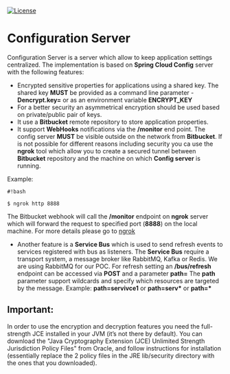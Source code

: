 [![License](https://img.shields.io/badge/License-Apache%202.0-blue.svg)](https://opensource.org/licenses/Apache-2.0)
# **Configuration Server** #

Configuration Server is a server which allow to keep application settings centralized.
The implementation is based on **Spring Cloud Config** server with the following features:

* Encrypted sensitive properties for applications using a shared key. The shared key
  **MUST** be provided as a command line parameter -**Dencrypt.key=** or as an environment variable **ENCRYPT_KEY**
* For a better security an asymmetrical encryption should be used based on private/public pair of keys. 
* It use a **Bitbucket** remote repository to store application properties.
* It support **WebHooks** notifications via the **/monitor** end point. The config server **MUST** be visible outside on the network
from **Bitbucket**. If is not possible for different reasons including security you ca use the **ngrok** tool
which allow you to create a secured tunnel between **Bitbucket** repository and the machine on which
**Config server** is running. 

Example: 
```
#!bash

$ ngrok http 8888
```


The Bitbucket webhook will call the **/monitor** endpoint on **ngrok** server which will forward the request
to specified port (**8888**) on the local machine. For more details please go to [ngrok](https://ngrok.com)

* Another feature is a **Service Bus** which is used to send refresh events to services registered with bus as listeners.
The **Service Bus** require a transport system, a message broker like RabbitMQ, Kafka or Redis. We are using RabbitMQ for our POC.
For refresh setting an **/bus/refresh** endpoint can be accessed via **POST** and a parameter **path=**
The **path** parameter support wildcards and specify which resources are targeted by the message.
Example: **path=servivce1** or **path=serv\*** or **path=\***

## **Important:** ##
In order to use the encryption and decryption features you need the full-strength JCE installed in your JVM (it’s not there by default). You can download the "Java Cryptography Extension (JCE) Unlimited Strength Jurisdiction Policy Files" from Oracle, and follow instructions for installation (essentially replace the 2 policy files in the JRE lib/security directory with the ones that you downloaded).